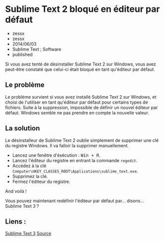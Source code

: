 ﻿# Sublime Text 2 bloqué en éditeur par défaut
- zessx
- zessx
- 2014/06/03
- Sublime Text ; Software
- published

Si vous avez tenté de désinstaller Sublime Text 2 sur Windows, vous avez peut-être constaté que celui-ci était bloqué en tant qu'éditeur par défaut.

## Le problème

Le problème survient si vous avez installé Sublime Text 2 sur Windows, et choisi de l'utiliser en tant qu'éditeur par défaut pour certains types de fichiers.
Suite à la suppression, impossible de définir un nouvel éditeur par défaut. Windows semble ne pas prendre en compte la nouvelle valeur.

## La solution

Le désinstalleur de Sublime Text 2 oublie simplement de supprimer une clé du registre Windows. Il va falloir la supprimer manuellement.

- Lancez une fenêtre d'éxécution : <kbd>Win + R</kbd>.
- Lancez l'éditeur du registre en entrant la commande `regedit`.
- Accédez à la clé `Computer\HKEY_CLASSES_ROOT\Applications\sublime_text.exe`.
- Supprimez la clé.
- Fermez l'éditeur du registre.

And voilà !

Vous pouvez maintenant redéfinir l'éditeur par défaut par... disons... Sublime Text 3 ?


## Liens :
[Sublime Text 3](http://www.sublimetext.com/3)
[Source](http://www.sublimetext.com/forum/viewtopic.php?t=13214)